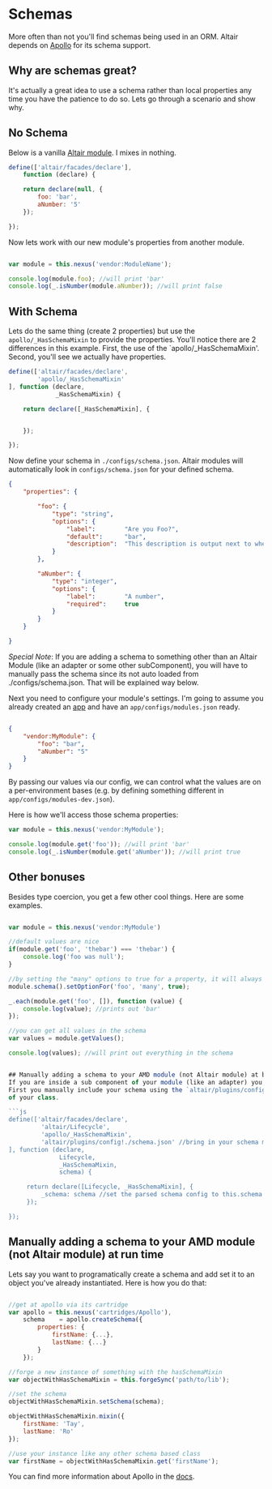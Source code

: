 # Schemas
More often than not you'll find schemas being used in an ORM. Altair depends on [Apollo](../core/lib/apollo/README.md) for
its schema support.

## Why are schemas great?
It's actually a great idea to use a schema rather than local properties any time you have the patience to do so. Lets
go through a scenario and show why.

## No Schema
Below is a vanilla [Altair module](firstmodule.md). I mixes in nothing.
```js
define(['altair/facades/declare'],
    function (declare) {

    return declare(null, {
        foo: 'bar',
        aNumber: '5'
    });

});
```
Now lets work with our new module's properties from another module.
```js

var module = this.nexus('vendor:ModuleName');

console.log(module.foo); //will print 'bar'
console.log(_.isNumber(module.aNumber)); //will print false

```

## With Schema
Lets do the same thing (create 2 properties) but use the `apollo/_HasSchemaMixin` to provide the properties.
You'll notice there are 2 differences in this example. First, the use of the `apollo/_HasSchemaMixin'. Second,
you'll see we actually have properties.

```js
define(['altair/facades/declare',
        'apollo/_HasSchemaMixin'
], function (declare,
             _HasSchemaMixin) {

    return declare([_HasSchemaMixin], {


    });

});
```

Now define your schema in `./configs/schema.json`. Altair modules will automatically look in `configs/schema.json` for
 your defined schema.

```json
{
    "properties": {

        "foo": {
            "type": "string",
            "options": {
                "label":        "Are you Foo?",
                "default":      "bar",
                "description":  "This description is output next to wherever the input is rendered (in terminal or the web)."
            }
        },

        "aNumber": {
            "type": "integer",
            "options": {
                "label":        "A number",
                "required":     true
            }
        }
    }

}
```
*Special Note*: If you are adding a schema to something other than an Altair Module (like an adapter or some
other subComponent), you will have to manually pass the schema since its not auto loaded from ./configs/schema.json. That
will be explained way below.

Next you need to configure your module's settings. I'm going to assume you already created an [app](app.md) and have
an `app/configs/modules.json` ready.

```json

{
    "vendor:MyModule": {
        "foo": "bar",
        "aNumber": "5"
    }
}

```
By passing our values via our config, we can control what the values are on a per-environment bases (e.g. by defining
something different in `app/configs/modules-dev.json`).

Here is how we'll access those schema properties:

```js
var module = this.nexus('vendor:MyModule');

console.log(module.get('foo')); //will print 'bar'
console.log(_.isNumber(module.get('aNumber')); //will print true

```

## Other bonuses
Besides type coercion, you get a few other cool things. Here are some examples.
```js

var module = this.nexus('vendor:MyModule')

//default values are nice
if(module.get('foo', 'thebar') === 'thebar') {
    console.log('foo was null');
}

//by setting the "many" options to true for a property, it will always come back an array (unless it's null).
module.schema().setOptionFor('foo', 'many', true);

_.each(module.get('foo', []), function (value) {
    console.log(value); //prints out 'bar'
});

//you can get all values in the schema
var values = module.getValues();

console.log(values); //will print out everything in the schema


## Manually adding a schema to your AMD module (not Altair module) at build time
If you are inside a sub component of your module (like an adapter) you can add a schema by doing 2 additional steps.
First you manually include your schema using the `altair/plugins/config!`, then you assign it to the `_schema` property
of your class.

```js
define(['altair/facades/declare',
         'altair/Lifecycle',
         'apollo/_HasSchemaMixin',
         'altair/plugins/config!./schema.json' //bring in your schema manually
], function (declare,
              Lifecycle,
              _HasSchemaMixin,
              schema) {

     return declare([Lifecycle, _HasSchemaMixin], {
         _schema: schema //set the parsed schema config to this.schema
     });

});
```
## Manually adding a schema to your AMD module (not Altair module) at run time
Lets say you want to programatically create a schema and add set it to an object you've already instantiated. Here is how you do that:

```js

//get at apollo via its cartridge
var apollo = this.nexus('cartridges/Apollo'),
    schema    = apollo.createSchema({
        properties: {
            firstName: {...},
            lastName: {...}
        }
    });

//forge a new instance of something with the hasSchemaMixin
var objectWithHasSchemaMixin = this.forgeSync('path/to/lib');

//set the schema
objectWithHasSchemaMixin.setSchema(schema);

objectWithHasSchemaMixin.mixin({
    firstName: 'Tay',
    lastName: 'Ro'
});

//use your instance like any other schema based class
var firstName = objectWithHasSchemaMixin.get('firstName');

```


You can find more information about Apollo in the [docs](../core/lib/apollo/README.md).